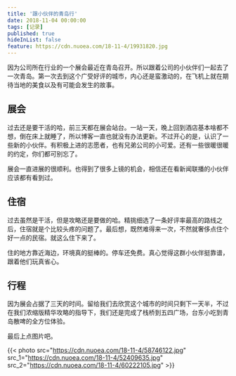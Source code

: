 ```yaml
---
title: '跟小伙伴的青岛行'
date: 2018-11-04 00:00:00
tags: [记录]
published: true
hideInList: false
feature: https://cdn.nuoea.com/18-11-4/19931820.jpg
---
```


因为公司所在行业的一个展会最近在青岛召开。所以跟着公司的小伙伴们一起去了一次青岛。第一次去到这个广受好评的城市，内心还是蛮激动的，在飞机上就在期待当地的美食以及有可能会发生的故事。

## 展会

过去还是要干活的哈，前三天都在展会站台。一站一天，晚上回到酒店基本啥都不想，倒在床上就睡了，所以博客一直也就没有办法更新。不过开心的是，认识了一些新的小伙伴。有积极上进的志愿者，也有兄弟公司的小可爱。还有一些很暖很暖的约定，你们都可别忘了。

展会一直进展的很顺利。也得到了很多上镜的机会，相信还在看新闻联播的小伙伴应该都有看到过。

## 住宿

过去虽然是干活，但是攻略还是要做的哈。精挑细选了一条好评率最高的路线之后，住宿就是个比较头疼的问题了。最后想，既然难得来一次，不然就奢侈点住个好一点的民宿。就这么住下来了。

住的地方靠近海边，环境真的挺棒的。停车还免费。真心觉得这群小伙伴挺靠谱，跟着他们玩真省心。

##  行程

因为展会占据了三天的时间。留给我们去欣赏这个城市的时间只剩下一天半，不过在我们浓缩版精华攻略的指导下，我们还是完成了栈桥到五四广场，台东小吃到青岛散啤的全方位体验。

最后上点图片吧。

{{< photo src="https://cdn.nuoea.com/18-11-4/58746122.jpg" src_1="https://cdn.nuoea.com/18-11-4/52409635.jpg" src_2="https://cdn.nuoea.com/18-11-4/60222105.jpg" >}}

